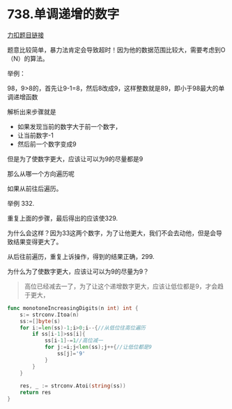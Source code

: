 # 738.单调递增的数字

[力扣题目链接](https://leetcode-cn.com/problems/monotone-increasing-digits/)

题意比较简单，暴力法肯定会导致超时！因为他的数据范围比较大，需要考虑到O（N）的算法。

举例：

98，9>8的，首先让9-1=8，然后8改成9，这样整数就是89，即小于98最大的单调递增函数

解析出来步骤就是

* 如果发现当前的数字大于前一个数字，
* 让当前数字-1
* 然后前一个数字变成9

但是为了使数字更大，应该让可以为9的尽量都是9

那么从哪一个方向遍历呢

如果从前往后遍历。

举例 332.

重复上面的步骤，最后得出的应该使329.

为什么会这样？因为33这两个数字，为了让他更大，我们不会去动他，但是会导致结果变得更大了。

从后往前遍历，重复上诉操作，得到的结果正确，299.



为什么为了使数字更大，应该让可以为9的尽量为9？

> 高位已经减去一了，为了让这个递增数字更大，应该让低位都是9，才会趋于更大，

```go
func monotoneIncreasingDigits(n int) int {
    s:= strconv.Itoa(n)
    ss:=[]byte(s)
    for i:=len(ss)-1;i>0;i--{//从低位往高位遍历
        if ss[i-1]>ss[i]{
            ss[i-1]-=1//高位减一
            for j:=i;j<len(ss);j++{//让低位都是9
                ss[j]='9'
            }
        }
    }
    
    res, _ := strconv.Atoi(string(ss))
    return res
}
```

